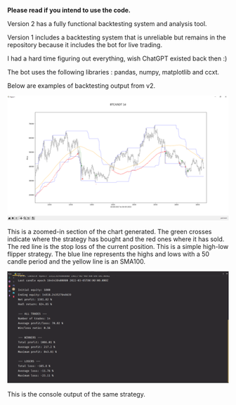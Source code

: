 **Please read if you intend to use the code.**

Version 2 has a fully functional backtesting system and analysis tool.

Version 1 includes a backtesting system that is unreliable but remains in the repository because it includes the bot for live trading.

I had a hard time figuring out everything, wish ChatGPT existed back then :)

The bot uses the following libraries : pandas, numpy, matplotlib and ccxt.

Below are examples of backtesting output from v2.

![](chart-sample.png)

This is a zoomed-in section of the chart generated. The green crosses indicate where the strategy has bought and the red ones where it has sold. The red line is the stop loss of the current position. This is a simple high-low flipper strategy. The blue line represents the highs and lows with a 50 candle period and the yellow line is an SMA100.

![](summary-example.png)

This is the console output of the same strategy.
